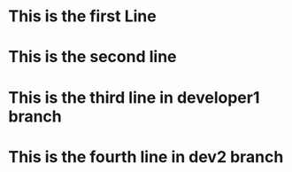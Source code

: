 # This is the first Line
# This is the second line
# This is the third line in developer1 branch
# This is the fourth line in dev2 branch